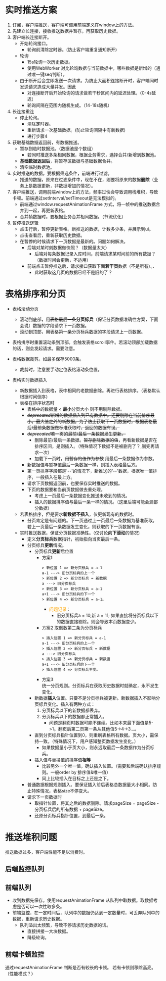 # 实时推送方案
1. 订阅，客户端推送，客户端可调用前端定义在window上的方法。
2. 先建立长连接，接收推送数据并暂存。再获取历史数据。
3. 客户端长连接断开。
    * 开始轮询接口。
        * 轮询前清除定时器。(防止客户端重复通知断开)
    * 轮询
        * 15s轮询一次历史数据。
        * 使用WebWorker 对比轮询数据与当前数据中，哪些数据是新增的（通过唯一键seq判断）。
    * 由于断开后会立即发送一次请求。为防止大面积连接断开时，客户端同时发送请求造成大量并发。因此
        * 对连接断开后开始轮询的请求做若干秒区间内的延迟处理。（0-4s延迟）
        * 轮询间隔在范围内随机生成。（14-18s随机）
4. 长连接重连
    * 停止轮询。
        * 清除定时器。
        * 重新请求一次基础数据。(防止轮询间隔中有新数据)
        * 进行步骤4
5. 获取基础数据返回前，有数据推送。
    * 暂存到临时数据池。（数据池是个数组）
        * 若同时推送多条相同数据，根据业务需求，选择合并/新增到数据池。
    * **基础数据返回后**，将暂存区数据与基础数据合并。
    * 清空临时数据池。
6. 实时推送的数据，要根据筛选条件，前端进行过滤。
    * 推送的数据，原来在过滤条件中，现在不在，则要将原来的数据**删除**（业务上是数据更新，非数据增加的情况）。
7. 客户端推送，调用前端window上的方法，频率过快会导致调用栈堆积，导致卡顿。前端通过setInterval/setTimeout是无法模拟的。
    * 前端通过window.requestAnimationFrame 方式，将一帧中的推送数据合并到一起，再更新表格。
    * 合并帧数据时，要根据业务合并相同数据。（节流优化）
8. 暂停推送逻辑
    * 点击行后，暂停更新表格。新推送的数据，计数多少条，并展示到ui。
    * 点击查看后，重新获取历史数据。
    * 在暂停的时候请求下一页数据是最新的。问题如何解决。
        * 后端对某时刻数据做快照？（数据量太大）
            * 后端对每条数据记录入库时间，前端请求某时间前的所有数据？（数据时间会更新，不适用）
        * 前端点击暂停推送后，请求接口获取下面**若干页**数据（不是所有）。、
            * 此时获取这几页的数据已经不是旧的了？

# 表格排序和分页
* 表格滚动分页
    * 滚动到底部，用~~表格最后一条~~**分页标兵**（保证分页数据准确性方案，下面会说）数据的字段请求下一页数据。
    * 滚动到顶部，用表格~~第一条~~分页标兵数据的字段请求上一页数据。
* 表格排序时重置滚动条到顶部，会触发表格scroll事件。若滚动顶部加载数据的话，则会发起请求。需要注意。
   
* 表格数据裁剪。如最多保存5000条。
    * 裁剪时，注意要手动定位表格滚动条位置。
* 表格实时数据插入
    * 新数据插入到表格，表中相同的老数据删除。再进行表格排序。（表格默认根据时间倒序）
    * 表格在排序状态时
        * 表格中的数据量 < **最小**分页大小 则不用剔除数据。
        * ~~*deprecated*新增的数据插入到已有数据中。还要剔除在当前排序最小，最大值之外的新数据。为了防止获取下一页数据时，根据表格最后/最前条数据做标准获取时，返回的数据有误。~~
        * ~~*deprecated*若一页的最前/最后一条数据发生更新。~~
            * 删除最前/最后一条数据。~~暂存删除数据的值~~，再看新数据是否在排序区间，是则插入。（特殊情况下数据不是被删完了？,删完再请求一次）
            * 加载下一页时，~~用暂存的值作为参数~~ 用最后一条数据作为参数。
        * 新数据值与~~暂存值~~最后一条数据一样，则插入表格最后方。
        * 第一页排序字段都是'--'的情况下，新推送的'--'数据，根据唯一值排序，一般插入在最上方。
        * 请求下页数据返回前，也要保存实时推送的数据。
        * 下页的数据要和当前页数据做去重处理。
            * 考虑上一页最后一条数据变化推送未收到的情况。
            * 插入的数据排序值与最后一条一样的情况。（这里后端可能会漏部分数据）
    * 若表格排序，但是要求**新数据不插入**，仅更新现有的数据时。
        * 分页肯定是有问题的。下一页通过上一页最后一条数据为基准获取。若上一页最后一条数据发生变化，则获取的下一页数据有误。
    * 实时推送数据，保证分页数据准确性。(仅讨论**向下滚动**的情况)
        * 定义**分页标兵**数据指针，初始指向当页最后一条。
        * 分页标兵**更新**情况。
            * 分页标兵**更新**后位置
                * 方案1
                    ```
                    > 新位置 1 => 新分页标兵 = a-1
                    a-1 ---> 旧分页标兵的上一个
                    > 新位置 2 => 新分页标兵 = 新数据
                    a ---> 旧分页标兵
                    > 新位置 3 => 新分页标兵 = a-1
                    a+1 ---> 旧分页标兵的下一个
                    > 新位置 4 => 新分页标兵 = a-1。
                    ```
                    * <font color="orange">问题记录</font>：
                        * 旧分页标兵a = 10,新 a = 11;
                            如果直接将分页标兵以下的数据直接剔除。则会导致本页数据变少。
                * 方案2 取倒数第二条为分页标兵
                    ``` 
                    > 插入位置 1 => 新分页标兵 = a-1
                    a-1 ---> 旧分页标兵的上一个
                    > 插入位置 2 => 新分页标兵 = 新数据
                    a ---> 旧分页标兵
                    > 插入位置 3 => 新分页标兵 = 新数据
                    a+1 ---> 旧分页标兵的下一个
                    > 插入位置 4 => 分页标兵不变。
                    ```
                * 方案3 <br>
                    统一分页规则。分页标兵在获取历史数据时就确定，永不发生变化。
            * 新数据**插入**位置。只要不是分页标兵被更新。新数据插入不影响分页标兵变化。插入有两种方式：
                1. 分页标兵以下的新数据都丢弃。
                2. 分页标兵以下的数据都正常插入。
                    * 问题是翻页时数据可能不连续。比如本来最下面值是5->1。翻页后第二页第一条从其他值5->4->3...。
            * 直到分页标兵指针位置到0，则重刷表格所有数据。页大小，需保持一致。（特殊情况下，用户感知整页数据发生变化。）
                * 如果数据量小于页大小，则永远取最后一条数据作为分页标兵。
            * 插入值与替换值的排序值**相等**
                * 比较另外一个唯一值，确认插入位置。（需要和后端确认排序规则。一般order by 排序值&唯一值）
                * 同上比较插入在目标之上还是之下。
        * 普通数据根据规则插入。要保证插入前后表格总数据量大小相同。防止特殊情况，表格size不停变大。
        * 请求下一页数据时
            * 取指针位置，将其之后的数据删除。请求pageSize = pageSize - 分页标兵后的所有数据 + pageSize。
            * 还原分页标兵指针位置，到最后一条。

# 推送堆积问题
推送数据过多，客户端性能不足以消费时。
## 后端监控队列
## 前端队列
* 收到数据先保存。使用requestAnimationFrame 从队列中取数据。取数据考虑是否可以一次性取多条。
* 前端监控，在一定时间后，队列中的数据仍达到一定数量时，可丢弃队列中的数据，重新请求历史数据。
    * 队列溢出太频繁，导致不停请求历史数据的话。
        * 直接拼接一大块数据。
        * 降级轮询。
## 前端卡顿监控
通过requestAnimationFrame 判断是否有较长的卡顿。
若有卡顿则移除高亮。（性能模式？）


